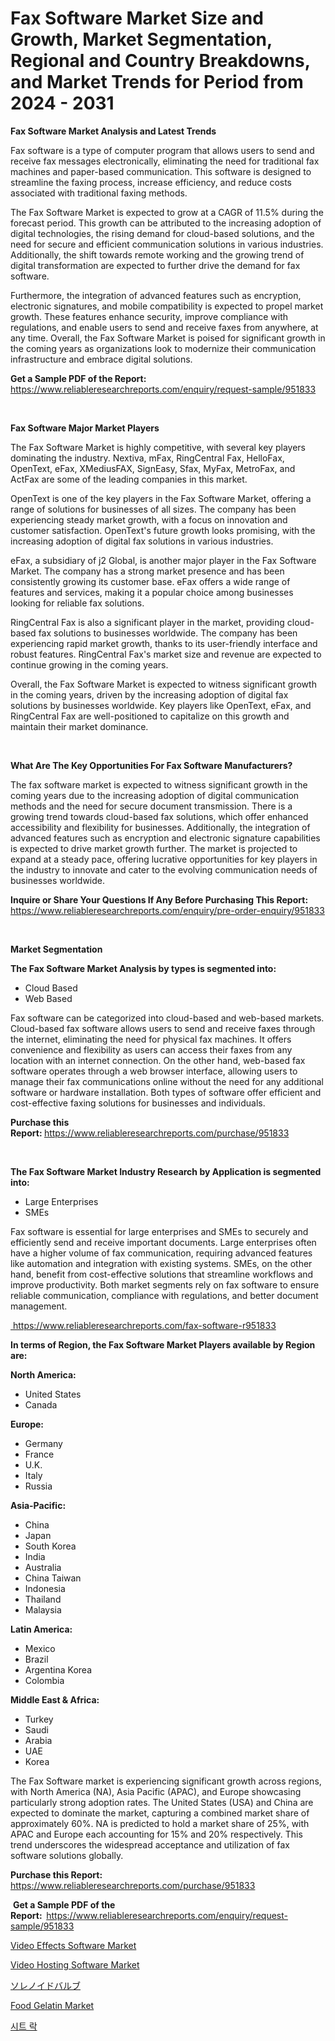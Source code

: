 <p><h1>Fax Software Market Size and Growth, Market Segmentation, Regional and Country Breakdowns, and Market Trends for Period from 2024 -  2031</h1></p><p><strong>Fax Software Market Analysis and Latest Trends</strong></p>
<p><p>Fax software is a type of computer program that allows users to send and receive fax messages electronically, eliminating the need for traditional fax machines and paper-based communication. This software is designed to streamline the faxing process, increase efficiency, and reduce costs associated with traditional faxing methods.</p><p>The Fax Software Market is expected to grow at a CAGR of 11.5% during the forecast period. This growth can be attributed to the increasing adoption of digital technologies, the rising demand for cloud-based solutions, and the need for secure and efficient communication solutions in various industries. Additionally, the shift towards remote working and the growing trend of digital transformation are expected to further drive the demand for fax software.</p><p>Furthermore, the integration of advanced features such as encryption, electronic signatures, and mobile compatibility is expected to propel market growth. These features enhance security, improve compliance with regulations, and enable users to send and receive faxes from anywhere, at any time. Overall, the Fax Software Market is poised for significant growth in the coming years as organizations look to modernize their communication infrastructure and embrace digital solutions.</p></p>
<p><strong>Get a Sample PDF of the Report:&nbsp;</strong> <a href="https://www.reliableresearchreports.com/enquiry/request-sample/951833">https://www.reliableresearchreports.com/enquiry/request-sample/951833</a></p>
<p>&nbsp;</p>
<p><strong>Fax Software Major Market Players</strong></p>
<p><p>The Fax Software Market is highly competitive, with several key players dominating the industry. Nextiva, mFax, RingCentral Fax, HelloFax, OpenText, eFax, XMediusFAX, SignEasy, Sfax, MyFax, MetroFax, and ActFax are some of the leading companies in this market.</p><p>OpenText is one of the key players in the Fax Software Market, offering a range of solutions for businesses of all sizes. The company has been experiencing steady market growth, with a focus on innovation and customer satisfaction. OpenText's future growth looks promising, with the increasing adoption of digital fax solutions in various industries.</p><p>eFax, a subsidiary of j2 Global, is another major player in the Fax Software Market. The company has a strong market presence and has been consistently growing its customer base. eFax offers a wide range of features and services, making it a popular choice among businesses looking for reliable fax solutions.</p><p>RingCentral Fax is also a significant player in the market, providing cloud-based fax solutions to businesses worldwide. The company has been experiencing rapid market growth, thanks to its user-friendly interface and robust features. RingCentral Fax's market size and revenue are expected to continue growing in the coming years.</p><p>Overall, the Fax Software Market is expected to witness significant growth in the coming years, driven by the increasing adoption of digital fax solutions by businesses worldwide. Key players like OpenText, eFax, and RingCentral Fax are well-positioned to capitalize on this growth and maintain their market dominance.</p></p>
<p>&nbsp;</p>
<p><strong>What Are The Key Opportunities For Fax Software Manufacturers?</strong></p>
<p><p>The fax software market is expected to witness significant growth in the coming years due to the increasing adoption of digital communication methods and the need for secure document transmission. There is a growing trend towards cloud-based fax solutions, which offer enhanced accessibility and flexibility for businesses. Additionally, the integration of advanced features such as encryption and electronic signature capabilities is expected to drive market growth further. The market is projected to expand at a steady pace, offering lucrative opportunities for key players in the industry to innovate and cater to the evolving communication needs of businesses worldwide.</p></p>
<p><strong>Inquire or Share Your Questions If Any Before Purchasing This Report:</strong> <a href="https://www.reliableresearchreports.com/enquiry/pre-order-enquiry/951833">https://www.reliableresearchreports.com/enquiry/pre-order-enquiry/951833</a></p>
<p>&nbsp;</p>
<p><strong>Market Segmentation</strong></p>
<p><strong>The Fax Software Market Analysis by types is segmented into:</strong></p>
<p><ul><li>Cloud Based</li><li>Web Based</li></ul></p>
<p><p>Fax software can be categorized into cloud-based and web-based markets. Cloud-based fax software allows users to send and receive faxes through the internet, eliminating the need for physical fax machines. It offers convenience and flexibility as users can access their faxes from any location with an internet connection. On the other hand, web-based fax software operates through a web browser interface, allowing users to manage their fax communications online without the need for any additional software or hardware installation. Both types of software offer efficient and cost-effective faxing solutions for businesses and individuals.</p></p>
<p><strong>Purchase this Report:&nbsp;</strong><a href="https://www.reliableresearchreports.com/purchase/951833">https://www.reliableresearchreports.com/purchase/951833</a></p>
<p>&nbsp;</p>
<p><strong>The Fax Software Market Industry Research by Application is segmented into:</strong></p>
<p><ul><li>Large Enterprises</li><li>SMEs</li></ul></p>
<p><p>Fax software is essential for large enterprises and SMEs to securely and efficiently send and receive important documents. Large enterprises often have a higher volume of fax communication, requiring advanced features like automation and integration with existing systems. SMEs, on the other hand, benefit from cost-effective solutions that streamline workflows and improve productivity. Both market segments rely on fax software to ensure reliable communication, compliance with regulations, and better document management.</p></p>
<p><a href="https://www.reliableresearchreports.com/fax-software-r951833">&nbsp;https://www.reliableresearchreports.com/fax-software-r951833</a></p>
<p><strong>In terms of Region, the Fax Software Market Players available by Region are:</strong></p>
<p>
    <p> <strong> North America: </strong>
        <ul>
            <li>United States</li>
            <li>Canada</li>
        </ul>
        </p> 
    <p> <strong> Europe: </strong>
        <ul>
            <li>Germany</li>
            <li>France</li>
            <li>U.K.</li>
            <li>Italy</li>
            <li>Russia</li>
        </ul>
        </p> 
    <p> <strong> Asia-Pacific: </strong>
        <ul>
            <li>China</li>
            <li>Japan</li>
            <li>South Korea</li>
            <li>India</li>
            <li>Australia</li>
            <li>China Taiwan</li>
            <li>Indonesia</li>
            <li>Thailand</li>
            <li>Malaysia</li>
        </ul>
        </p> 
    <p> <strong> Latin America: </strong>
        <ul>
            <li>Mexico</li>
            <li>Brazil</li>
            <li>Argentina Korea</li>
            <li>Colombia</li>
        </ul>
        </p> 
    <p> <strong> Middle East & Africa: </strong>
        <ul>
            <li>Turkey</li>
            <li>Saudi</li>
            <li>Arabia</li>
            <li>UAE</li>
            <li>Korea</li>
        </ul>
    </p>
    </p>
<p><p>The Fax Software market is experiencing significant growth across regions, with North America (NA), Asia Pacific (APAC), and Europe showcasing particularly strong adoption rates. The United States (USA) and China are expected to dominate the market, capturing a combined market share of approximately 60%. NA is predicted to hold a market share of 25%, with APAC and Europe each accounting for 15% and 20% respectively. This trend underscores the widespread acceptance and utilization of fax software solutions globally.</p></p>
<p><strong>Purchase this Report: </strong><a href="https://www.reliableresearchreports.com/purchase/951833">https://www.reliableresearchreports.com/purchase/951833</a></p>
<p>&nbsp;<strong>Get a Sample PDF of the Report:&nbsp;&nbsp;</strong><a href="https://www.reliableresearchreports.com/enquiry/request-sample/951833">https://www.reliableresearchreports.com/enquiry/request-sample/951833</a></p>
<p><strong></strong></p>
<p><p><a href="https://github.com/edytherolanlouisejk1miz0wig/Market-Research-Report-List-2/blob/main/video-effects-software-market.md">Video Effects Software Market</a></p><p><a href="https://github.com/EunaWiegad2023/Market-Research-Report-List-1/blob/main/video-hosting-software-market.md">Video Hosting Software Market</a></p><p><a href="https://medium.com/@annchovey2023/%E3%82%BD%E3%83%AC%E3%83%8E%E3%82%A4%E3%83%89%E3%83%90%E3%83%AB%E3%83%96%E5%B8%82%E5%A0%B4%E3%81%AF-2031%E5%B9%B4%E3%81%BE%E3%81%A7%E3%81%AE%E5%B8%82%E5%A0%B4%E3%82%B7%E3%82%A7%E3%82%A2-%E3%82%B5%E3%82%A4%E3%82%BA-%E3%81%8A%E3%82%88%E3%81%B3%E4%BA%88%E6%B8%AC%E3%81%95%E3%82%8C%E3%82%8B%E4%BA%88%E6%B8%AC%E3%81%AB%E7%84%A6%E7%82%B9%E3%82%92%E5%BD%93%E3%81%A6%E3%81%A6%E3%81%84%E3%81%BE%E3%81%99-245ba0fa213e">ソレノイドバルブ</a></p><p><a href="https://www.linkedin.com/pulse/food-gelatin-market-size-growing-forecasted-period-from-2024-o6idc?trackingId=BdBxPbJM5NR1857n%2B563BQ%3D%3D">Food Gelatin Market</a></p><p><a href="https://medium.com/@fosterfahey1971/%EC%8B%9C%ED%8A%B8%EB%A1%9D-%EC%8B%9C%EC%9E%A5-%EA%B7%9C%EB%AA%A8-%EB%B0%8F-%EC%8B%9C%EC%9E%A5-%EB%8F%99%ED%96%A5-%EC%99%84%EC%A0%84%ED%95%9C-%EC%82%B0%EC%97%85-%EA%B0%9C%EC%9A%94-2024%EB%85%84%EB%B6%80%ED%84%B0-2031%EB%85%84%EA%B9%8C%EC%A7%80-63f9a8ed0e86">시트 락</a></p></p>